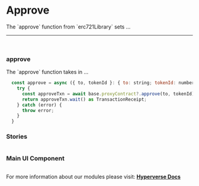 # Approve

<p> The `approve` function from `erc721Library` sets ... </p>

---

<br>

### approve

<p> The `approve` function takes in ... </p>

```jsx
  const approve = async ({ to, tokenId }: { to: string; tokenId: number }) => {
    try {
      const approveTxn = await base.proxyContract?.approve(to, tokenId);
      return approveTxn.wait() as TransactionReceipt;
    } catch (error) {
      throw error;
    }
  }
```

### Stories

```jsx

```

### Main UI Component

```jsx

```

For more information about our modules please visit: [**Hyperverse Docs**](docs.hyperverse.dev)
